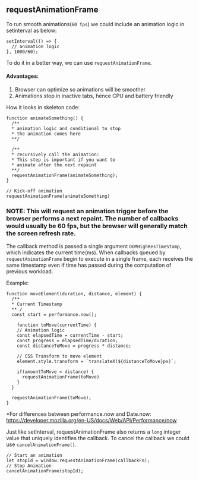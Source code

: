 ## requestAnimationFrame

To run smooth animations(`60 fps`) we could include an animation logic in setinterval as below:

```
setInterval(() => {
  // animation logic
}, 1000/60);
```

To do it in a better way, we can use `requestAnimationFrame`.

#### Advantages:

1. Browser can optimize so animations will be smoother
2. Animations stop in inactive tabs, hence CPU and battery friendly

How it looks in skeleton code:

```
function animateSomething() {
  /** 
  * animation logic and conditional to stop
  * the animation comes here
  **/

  /** 
  * recursively call the animation: 
  * This step is important if you want to  
  * animate after the next repaint
  **/
  requestAnimationFrame(animateSomething);
}

// Kick-off animation
requestAnimationFrame(animateSomething)
```

### NOTE: This will request an animation trigger before the browser performs a next repaint. The number of callbacks would usually be 60 fps, but the brewser will generally match the screen refresh rate.

The callback method is passed a single argument `DOMHighResTimeStamp`, which indicates the current time(ms). 
When callbacks queued by `requestAnimationFrame` begin to execute in a single frame, each receives the same timestamp even if time has passed during the computation of previous workload.

Example:

```
function moveElement(duration, distance, element) {
  /**
  * Current Timestamp
  ** /
  const start = performance.now();

    function toMove(currentTime) {
    // Animation logic
    const elapsedTime = currentTime - start;
    const progress = elapsedTime/duration;
    const distanceToMove = progress * distance;

    // CSS Transform to move element
    element.style.transform = `translateX(${distanceToMove}px)`;

    if(amountToMove < distance) {
      requestAnimationFrame(toMove)
    }
  }

  requestAnimationFrame(toMove);
}
```

*For differences between performance.now and Date.now: https://developer.mozilla.org/en-US/docs/Web/API/Performance/now

Just like setInterval, requestAnimationFrame also returns a `long` integer value that uniquely identifies the callback. To cancel the callback we could use `cancelAnimationFrame()`.

```
// Start an animation
let stopId = window.requestAnimationFrame(callbackFn);
// Stop Animation
cancelAnimationFrame(stopId);
```